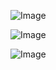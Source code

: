 ![Image](https://github.com/user-attachments/assets/e540eedd-399a-4e27-ba04-e3b99fdd4c60)

![Image](https://github.com/user-attachments/assets/e820ff71-4a34-42ca-8cb7-2839f92cd46d)

![Image](https://github.com/user-attachments/assets/b8f23e23-10d4-4c6b-99b5-f45fe2f0d2b5)
